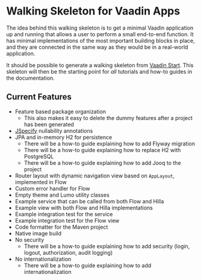 # Walking Skeleton for Vaadin Apps

The idea behind this walking skeleton is to get a minimal Vaadin application up and running that allows a user to
perform a small end-to-end function. It has minimal implementations of the most important building blocks in place,
and they are connected in the same way as they would be in a real-world application.

It should be possible to generate a walking skeleton from [Vaadin Start](https://start.vaadin.com). This skeleton will
then be the starting point for _all_ tutorials and how-to guides in the documentation.

## Current Features

- Feature based package organization
    - This also makes it easy to delete the dummy features after a project has been generated
- [JSpecify](https://jspecify.dev/) nullability annotations
- JPA and in-memory H2 for persistence
    - There will be a how-to guide explaining how to add Flyway migration
    - There will be a how-to guide explaining how to replace H2 with PostgreSQL
    - There will be a how-to guide explaining how to add Jooq to the project
- Router layout with dynamic navigation view based on `AppLayout`, implemented in Flow
- Custom error handler for Flow
- Empty theme and Lumo utility classes
- Example service that can be called from both Flow and Hilla
- Example view with both Flow and Hilla implementations
- Example integration test for the service
- Example integration test for the Flow view
- Code formatter for the Maven project
- Native image build
- No security
    - There will be a how-to guide explaining how to add security (login, logout, authorization, audit logging)
- No internationalization
    - There will be a how-to guide explaining how to add internationalization
